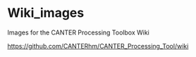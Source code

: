 # Wiki_images

Images for the CANTER Processing Toolbox Wiki

https://github.com/CANTERhm/CANTER_Processing_Tool/wiki
